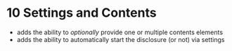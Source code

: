# 10 Settings and Contents

- adds the ability to *optionally* provide one or multiple contents elements
- adds the ability to automatically start the disclosure (or not) via settings
